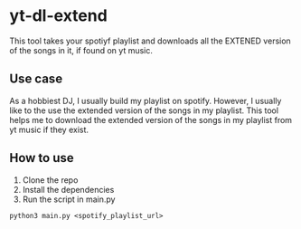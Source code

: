 yt-dl-extend
============
This tool takes your spotiyf playlist and downloads all the EXTENED version of the songs in it, if found on yt music.

## Use case
As a hobbiest DJ, I usually build my playlist on spotify. However, I usually like to the use the extended version of the songs in my playlist. This tool helps me to download the extended version of the songs in my playlist from yt music if they exist.

## How to use
1. Clone the repo
2. Install the dependencies
3. Run the script in main.py
```base
python3 main.py <spotify_playlist_url>
```

